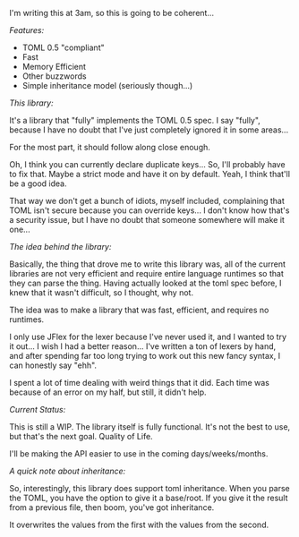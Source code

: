 I'm writing this at 3am, so this is going to be coherent...

*Features:*

 * TOML 0.5 "compliant"
 * Fast
 * Memory Efficient
 * Other buzzwords
 * Simple inheritance model (seriously though...)

*This library:*

It's a library that "fully" implements the TOML 0.5 spec.
I say "fully", because I have no doubt that I've just completely ignored it in some areas...

For the most part, it should follow along close enough.

Oh, I think you can currently declare duplicate keys...
So, I'll probably have to fix that.
Maybe a strict mode and have it on by default.
Yeah, I think that'll be a good idea.

That way we don't get a bunch of idiots, myself included, complaining that TOML isn't secure
because you can override keys...
I don't know how that's a security issue, but I have no doubt that someone somewhere will make it one...

*The idea behind the library:*

Basically, the thing that drove me to write this library was, all of the current libraries are not very efficient
and require entire language runtimes so that they can parse the thing.
Having actually looked at the toml spec before, I knew that it wasn't difficult, so I thought, why not.

The idea was to make a library that was fast, efficient, and requires no runtimes.

I only use JFlex for the lexer because I've never used it, and I wanted to try it out...
I wish I had a better reason...
I've written a ton of lexers by hand, and after spending far too long trying to work out this new fancy syntax, I 
can honestly say "ehh".

I spent a lot of time dealing with weird things that it did.
Each time was because of an error on my half, but still, it didn't help.

*Current Status:*

This is still a WIP.
The library itself is fully functional.
It's not the best to use, but that's the next goal.
Quality of Life.

I'll be making the API easier to use in the coming days/weeks/months.

*A quick note about inheritance:*

So, interestingly, this library does support toml inheritance.
When you parse the TOML, you have the option to give it a base/root.
If you give it the result from a previous file, then boom, you've got inheritance.

It overwrites the values from the first with the values from the second.

